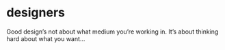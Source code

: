 # designers
Good design’s not about what medium you’re working in. It’s about thinking hard about what you want…
